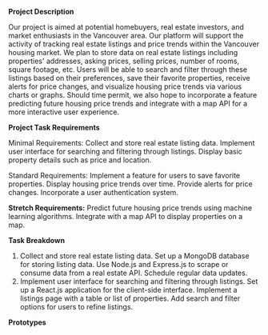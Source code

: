 **Project Description**
 
Our project is aimed at potential homebuyers, real estate investors, and market enthusiasts in the Vancouver area. Our platform will support the activity of tracking real estate listings and price trends within the Vancouver housing market. We plan to store data on real estate listings including properties' addresses, asking prices, selling prices, number of rooms, square footage, etc. Users will be able to search and filter through these listings based on their preferences, save their favorite properties, receive alerts for price changes, and visualize housing price trends via various charts or graphs. Should time permit, we also hope to incorporate a feature predicting future housing price trends and integrate with a map API for a more interactive user experience.
 
**Project Task Requirements**
 
Minimal Requirements:
Collect and store real estate listing data.
Implement user interface for searching and filtering through listings.
Display basic property details such as price and location.

Standard Requirements: 
Implement a feature for users to save favorite properties.
Display housing price trends over time.
Provide alerts for price changes.
Incorporate a user authentication system.

**Stretch Requirements:**
Predict future housing price trends using machine learning algorithms.
Integrate with a map API to display properties on a map.

**Task Breakdown**
1. Collect and store real estate listing data.
Set up a MongoDB database for storing listing data.
Use Node.js and Express.js to scrape or consume data from a real estate API.
Schedule regular data updates.
2. Implement user interface for searching and filtering through listings.
Set up a React.js application for the client-side interface.
Implement a listings page with a table or list of properties.
Add search and filter options for users to refine listings.

**Prototypes**

